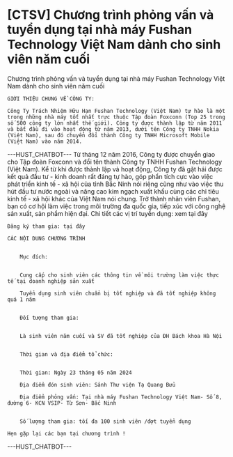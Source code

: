# [CTSV] Chương trình phỏng vấn và tuyển dụng tại nhà máy Fushan Technology Việt Nam dành cho sinh viên năm cuối

Chương trình phỏng vấn và tuyển dụng tại nhà máy Fushan Technology Việt Nam dành cho sinh viên năm cuối
        
	GIỚI THIỆU CHUNG VỀ CÔNG TY:

	Công Ty Trách Nhiệm Hữu Hạn Fushan Technology (Việt Nam) tự hào là một trong những nhà máy tốt nhất trực thuộc Tập đoàn Foxconn (Top 25 trong số 500 công ty lớn nhất thế giới). Công ty được thành lập từ năm 2011 và bắt đầu đi vào hoạt động từ năm 2013, dưới tên Công ty TNHH Nokia (Việt Nam), sau đó chuyển đổi thành Công ty TNHH Microsoft Mobile (Việt Nam) vào năm 2014. 
 ---HUST_CHATBOT---
Từ tháng 12 năm 2016, Công ty được chuyển giao cho Tập đoàn Foxconn và đổi tên thành Công ty TNHH Fushan Technology (Việt Nam). Kể từ khi được thành lập và hoạt động, Công ty đã gặt hái được kết quả đầu tư - kinh doanh rất đáng tự hào, góp phần tích cực vào việc phát triển kinh tế - xã hội của tỉnh Bắc Ninh nói riêng cũng như vào việc thu hút đầu tư nước ngoài và nâng cao kim ngạch xuất khẩu cùng các chỉ tiêu kinh tế - xã hội khác của Việt Nam nói chung. Trở thành nhân viên Fushan, bạn có cơ hội làm việc trong môi trường đa quốc gia, tiếp xúc với công nghệ sản xuất, sản phẩm hiện đại. Chi tiết các vị trí tuyển dụng: xem tại đây

	Đăng ký tham gia: tại đây

	CÁC NỘI DUNG CHƯƠNG TRÌNH

	
		Mục đích:

	
		Cung cấp cho sinh viên các thông tin về môi trường làm việc thực tế tại doanh nghiệp sản xuất
	
		Tuyển dụng sinh viên chuẩn bị tốt nghiệp và đã tốt nghiệp không quá 1 năm

	
		Đối tượng tham gia:

	
		Là sinh viên năm cuối và SV đã tốt nghiệp của ĐH Bách khoa Hà Nội

	
		Thời gian và địa điểm tổ chức:

	
		Thời gian: Ngày 23 tháng 05 năm 2024
	
		Địa điểm đón sinh viên: Sảnh Thư viện Tạ Quang Bửu
	
		Địa điểm phỏng vấn: Tại nhà máy Fushan Technology Việt Nam- Số 8, đường 6- KCN VSIP- Từ Sơn- Bắc Ninh

	
		Số lượng tham gia: tối đa 100 sinh viên /đợt tuyển dụng

	Hẹn gặp lại các bạn tại chương trình ! 
 ---HUST_CHATBOT---